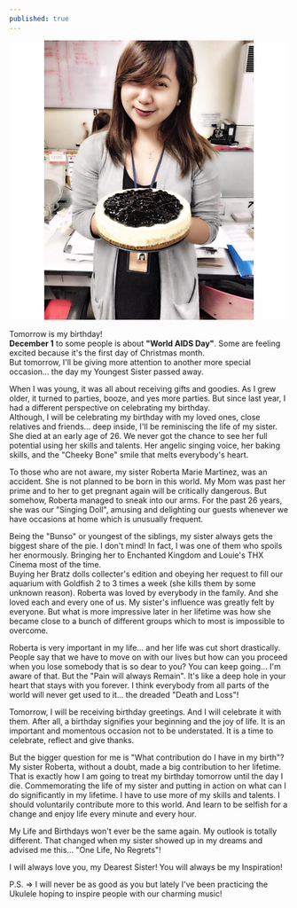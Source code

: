 ```yaml
---
published: true
---
```

![Birthday](/images/TMsKitchen.jpg)

Tomorrow is my birthday!   
**December 1** to some people is about **"World AIDS Day"**. Some are feeling excited because it's the first day of Christmas month.   
But tomorrow, I'll be giving more attention to another more special occasion... the day my Youngest Sister passed away. 

When I was young, it was all about receiving gifts and goodies. As I grew older, it turned to parties, booze, and yes more parties.
But since last year, I had a different perspective on celebrating my birthday.  
Although, I will be celebrating my birthday with my loved ones, close relatives and friends... deep inside, I'll be reminiscing the life of my sister. 
She died at an early age of 26. 
We never got the chance to see her full potential using her skills and talents. 
Her angelic singing voice, her baking skills, and the "Cheeky Bone" smile that melts everybody's heart. 

To those who are not aware, my sister Roberta Marie Martinez, was an accident. She is not planned to be born in this world. 
My Mom was past her prime and to her to get pregnant again will be critically dangerous. But somehow, Roberta managed to sneak into our arms. 
For the past 26 years, she was our "Singing Doll", amusing and delighting our guests whenever we have occasions at home which is unusually frequent.

Being the "Bunso" or youngest of the siblings, my sister always gets the biggest share of the pie.
I don't mind! In fact, I was one of them who spoils her enormously. 
Bringing her to Enchanted Kingdom and Louie's THX Cinema most of the time.  
Buying her Bratz dolls collecter's edition and obeying her request to fill our aquarium with Goldfish 2 to 3 times a week (she kills them by some unknown reason).
Roberta was loved by everybody in the family. And she loved each and every one of us. 
My sister's influence was greatly felt by everyone. But what is more impressive later in her lifetime was how she became close to a bunch of different groups which to most is impossible to overcome. 

Roberta is very important in my life... and her life was cut short drastically. People say that we have to move on with our lives but how can you proceed when you lose somebody that is so dear to you?
You can keep going... I'm aware of that. But the "Pain will always Remain".
It's like a deep hole in your heart that stays with you forever. 
I think everybody from all parts of the world will never get used to it... the dreaded "Death and Loss"!

Tomorrow, I will be receiving birthday greetings. And I will celebrate it with them. After all, a birthday signifies your beginning and the joy of life. It is an important and momentous occasion not to be understated. It is a time to celebrate, reflect and give thanks.

But the bigger question for me is "What contribution do I have in my birth"? 
My sister Roberta, without a doubt, made a big contribution to her lifetime. 
That is exactly how I am going to treat my birthday tomorrow until the day I die. 
Commemorating the life of my sister and putting in action on what can I do significantly in my lifetime. 
I have to use more of my skills and talents. I should voluntarily contribute more to this world. And learn to be selfish for a change and enjoy life every minute and every hour. 

My Life and Birthdays won't ever be the same again. My outlook is totally different.
That changed when my sister showed up in my dreams and advised me this... 
"One Life, No Regrets"!

I will always love you, my Dearest Sister! You will always be my Inspiration! 

P.S. => I will never be as good as you but lately I've been practicing the Ukulele hoping to inspire people with our charming music!




